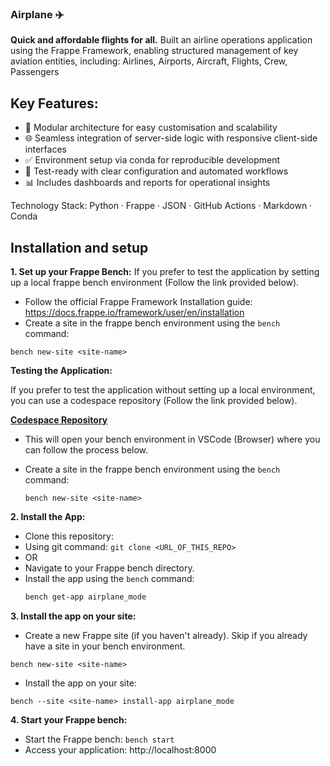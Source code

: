 ### Airplane ✈️

**Quick and affordable flights for all.**
Built an airline operations application using the Frappe Framework, enabling structured management of key aviation entities, including:
Airlines, Airports, Aircraft, Flights, Crew, Passengers

## Key Features:
* 🔧 Modular architecture for easy customisation and scalability
* 🌐 Seamless integration of server-side logic with responsive client-side interfaces
* ✅ Environment setup via conda for reproducible development
* 🧪 Test-ready with clear configuration and automated workflows
* 📊 Includes dashboards and reports for operational insights

Technology Stack:
Python · Frappe · JSON · GitHub Actions · Markdown · Conda

## Installation and setup

**1. Set up your Frappe Bench:**
If you prefer to test the application by setting up a local frappe bench environment (Follow the link provided below).

   - Follow the official Frappe Framework Installation guide: https://docs.frappe.io/framework/user/en/installation
   - Create a site in the frappe bench environment using the `bench` command:
   ```
   bench new-site <site-name>
   ```

**Testing the Application:**

If you prefer to test the application without setting up a local environment, you can use a codespace repository (Follow the link provided below).

   **[Codespace Repository](https://github.com/ankush/frappe_codespace.git)**
   - This will open your bench environment in VSCode (Browser) where you can follow the process below.
   
   - Create a site in the frappe bench environment using the `bench` command:
      ```
      bench new-site <site-name>
      ```

**2. Install the App:**

   - Clone this repository: 
   - Using git command: `git clone <URL_OF_THIS_REPO>`
   - OR
   - Navigate to your Frappe bench directory.
   - Install the app using the `bench` command:
     ```bash
     bench get-app airplane_mode
     ```

**3. Install the app on your site:**

   - Create a new Frappe site (if you haven't already). Skip if you already have a site in your bench environment.
```
bench new-site <site-name>
```
   - Install the app on your site:
```
bench --site <site-name> install-app airplane_mode
```

**4. Start your Frappe bench:**

   - Start the Frappe bench: `bench start`
   - Access your application: http://localhost:8000

